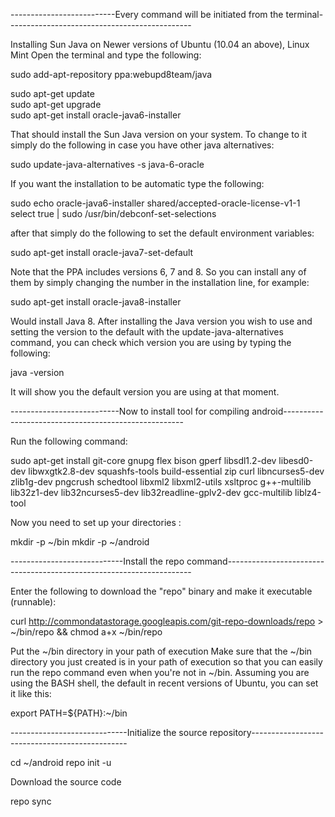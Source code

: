 --------------------------Every command will be initiated from the terminal----------------------------------------------

Installing Sun Java on Newer versions of Ubuntu (10.04 an above), Linux Mint
Open the terminal and type the following:

sudo add-apt-repository ppa:webupd8team/java

sudo apt-get update   
sudo apt-get upgrade   
sudo apt-get install oracle-java6-installer

That should install the Sun Java version on your system. To change to it simply do the following in case you have other java alternatives:

sudo update-java-alternatives -s java-6-oracle  

If you want the installation to be automatic type the following:

sudo echo oracle-java6-installer shared/accepted-oracle-license-v1-1 select true | sudo /usr/bin/debconf-set-selections

after that simply do the following to set the default environment variables:

sudo apt-get install oracle-java7-set-default

Note that the PPA includes versions 6, 7 and 8. So you can install any of them by simply changing the number in the installation line, for example:

sudo apt-get install oracle-java8-installer

Would install Java 8. After installing the Java version you wish to use and setting the version to the default with the update-java-alternatives command, you can check which version you are using by typing the following:

java -version

It will show you the default version you are using at that moment.

---------------------------Now to install tool for compiling android-----------------------------------------------------

Run the following command: 

sudo apt-get install git-core gnupg flex bison gperf libsdl1.2-dev libesd0-dev libwxgtk2.8-dev squashfs-tools build-essential zip curl libncurses5-dev zlib1g-dev  pngcrush schedtool libxml2 libxml2-utils xsltproc g++-multilib lib32z1-dev lib32ncurses5-dev lib32readline-gplv2-dev gcc-multilib liblz4-tool


Now you need to set up your directories :

mkdir -p ~/bin
mkdir -p ~/android

----------------------------Install the repo command---------------------------------------------------------------------

Enter the following to download the "repo" binary and make it executable (runnable): 
 
curl http://commondatastorage.googleapis.com/git-repo-downloads/repo > ~/bin/repo && chmod a+x ~/bin/repo

Put the ~/bin directory in your path of execution
Make sure that the ~/bin directory you just created is in your path of execution so that you can easily run the repo command even when you're not in ~/bin. Assuming you are using the BASH shell, the default in recent versions of Ubuntu, you can set it like this: 
 
 export PATH=${PATH}:~/bin

-----------------------------Initialize the source repository----------------------------------------------- 

cd ~/android
repo init -u <your source>

Download the source code

repo sync


